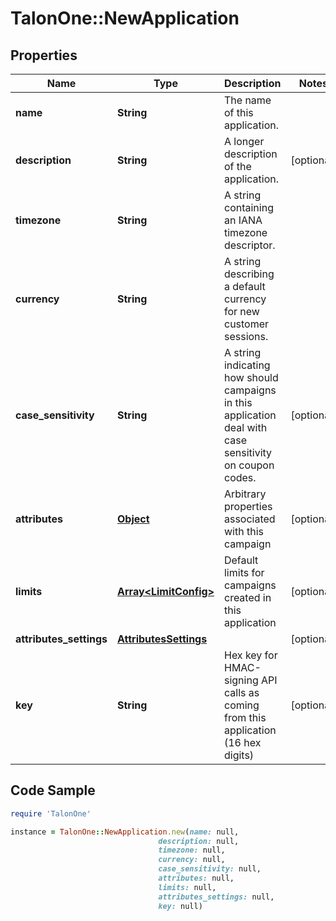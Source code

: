 # TalonOne::NewApplication

## Properties

Name | Type | Description | Notes
------------ | ------------- | ------------- | -------------
**name** | **String** | The name of this application. | 
**description** | **String** | A longer description of the application. | [optional] 
**timezone** | **String** | A string containing an IANA timezone descriptor. | 
**currency** | **String** | A string describing a default currency for new customer sessions. | 
**case_sensitivity** | **String** | A string indicating how should campaigns in this application deal with case sensitivity on coupon codes. | [optional] 
**attributes** | [**Object**](.md) | Arbitrary properties associated with this campaign | [optional] 
**limits** | [**Array&lt;LimitConfig&gt;**](LimitConfig.md) | Default limits for campaigns created in this application | [optional] 
**attributes_settings** | [**AttributesSettings**](AttributesSettings.md) |  | [optional] 
**key** | **String** | Hex key for HMAC-signing API calls as coming from this application (16 hex digits) | [optional] 

## Code Sample

```ruby
require 'TalonOne'

instance = TalonOne::NewApplication.new(name: null,
                                 description: null,
                                 timezone: null,
                                 currency: null,
                                 case_sensitivity: null,
                                 attributes: null,
                                 limits: null,
                                 attributes_settings: null,
                                 key: null)
```


